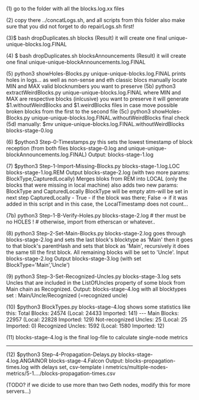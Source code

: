 (1) go to the folder with all the blocks.log.xx files

(2) copy there ../concatLogs.sh, and all scripts from this folder
    also make sure that you did not forget to do repairLogs.sh first!

(3)$ bash dropDuplicates.sh blocks
(Result) it will create one final unique-unique-blocks.log.FINAL

(4) $ bash dropDuplicates.sh blocksAnnouncements
(Result) it will create one final unique-unique-blockAnnouncements.log.FINAL

(5) python3 showHoles-Blocks.py unique-unique-blocks.log.FINAL
   prints holes in logs... as well as non-sense and eth classic blocs
   manually locate MIN and MAX valid blocknumbers you want to preserve
(5b) python3 extractWeirdBlocks.py unique-unique-blocks.log.FINAL <MIN> <MAX>
   where MIN and MAX are respective blocks (inlcusive) you want to preserve
   it will generate $1.withoutWeirdBlocks and $1.weirdBlocks  files
   in case move possible broken blocks from the first to the second file
(5c) python3 showHoles-Blocks.py unique-unique-blocks.log.FINAL.withoutWeirdBlocks
   final check
(5d) manually:
     $mv unique-unique-blocks.log.FINAL.withoutWeirdBlocks blocks-stage-0.log

(6) $python3 Step-0-Timestamps.py
 this sets the lowest timestamp of block reception (from both 
 files blocks-stage-0.log and unique-unique-blockAnnouncements.log.FINAL)
 Output: blocks-stage-1.log

(7) $python3 Step-1-Import-Missing-Blocks.py blocks-stage-1.log.LOC blocks-stage-1.log.REM
  Output blocks-stage-2.log   (with two more params:  BlockType,CapturedLocally)
 Merges bloks from REM into LOCAL
 (only the blocks that were missing in local machine)
 also adds two new params: BlockType and CapturedLocally
  BlockType will be empty atm-will be set in next step
  CapturedLocally - True - if the block was there; False -> if it was added in this
  script and in this case, the LocalTimestamp does not count...

(7b) python3 Step-1-B-Verify-Holes.py blocks-stage-2.log    # ther must be no HOLES !
     # otherwise, import from etherscan or whatever..

(8) python3 Step-2-Set-Main-Blocks.py blocks-stage-2.log
  goes through blocks-stage-2.log and sets the last block's blocktype as 'Main'
  then it goes to that block's parentHash and sets that block as 'Main',
  recursively it does the same till the first block.
  All remaining blocks will be set to 'Uncle'.
  Input blocks-stage-2.log
  Output blocks-stage-3.log (with set BlockType='Main','Uncle')

(9) python3 Step-3-Set-Recognized-Uncles.py blocks-stage-3.log
   sets Uncles that are included in the ListOfUncles property of some block from Main chain as Recognized.
   Output: blocks-stage-4.log with all blocktypes set : Main/Uncle/Recognized (=recognized uncle)

(10) $python3 BlockTypes.py blocks-stage-4.log
   shows some statistics like this:
      Total Blocks:  24574 (Local: 24433 Imported: 141)
      ---
      Main Blocks: 22957 (Local: 22828 Imported: 129)
      Not-recognized Uncles: 25 (Local: 25 Imported: 0)
      Recognized Uncles: 1592 (Local: 1580 Imported: 12)

(11) blocks-stage-4.log is the final log-file to calculate single-node metrics

---

(12) $python3 Step-4-Propagation-Delays.py blocks-stage-4.log.ANGAINOR blocks-stage-4.Falcon
   Output: blocks-propagation-times.log with delays set, csv-template i nmetrics/multiple-nodes-metrics/5-1..../blocks-propagation-times.csv

   (TODO? if we dicide to use more than two Geth nodes, modify this for more servers...)
